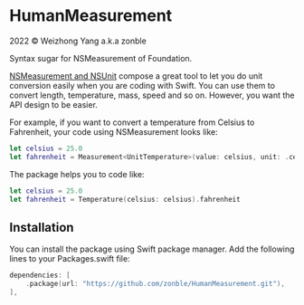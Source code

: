 # HumanMeasurement

2022 © Weizhong Yang a.k.a zonble

Syntax sugar for NSMeasurement of Foundation.

[NSMeasurement and NSUnit](https://developer.apple.com/documentation/foundation/units_and_measurement)
compose a great tool to let you do unit conversion easily when you are coding
with Swift. You can use them to convert length, temperature, mass, speed and so
on. However, you want the API design to be easier.

For example, if you want to convert a temperature from Celsius to Fahrenheit,
your code using NSMeasurement looks like:

```swift
let celsius = 25.0
let fahrenheit = Measurement<UnitTemperature>(value: celsius, unit: .celsius).converted(to: .fahrenheit).value
```

The package helps you to code like:

```swift
let celsius = 25.0
let fahrenheit = Temperature(celsius: celsius).fahrenheit
```

## Installation

You can install the package using Swift package manager. Add the following lines to your Packages.swift file:

```swift
dependencies: [
    .package(url: "https://github.com/zonble/HumanMeasurement.git"),
],
```
